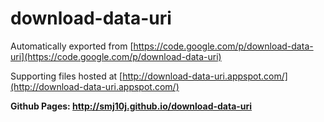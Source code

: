 download-data-uri
=================

Automatically exported from [https://code.google.com/p/download-data-uri](https://code.google.com/p/download-data-uri)

Supporting files hosted at [http://download-data-uri.appspot.com/](http://download-data-uri.appspot.com/)


**Github Pages: http://smj10j.github.io/download-data-uri**

